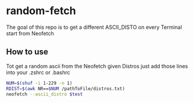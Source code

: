# random-fetch
The goal of this repo is to get a different ASCII_DISTO on every Terminal start from Neofetch

## How to use
Tot get a random ascii from the Neofetch given Distros just add those lines into your .zshrc or .bashrc
```bash
NUM=$(shuf -i 1-229 -n 1)
RDIST=$(awk NR==$NUM /pathToFile/distros.txt)
neofetch --ascii_distro $test
```
